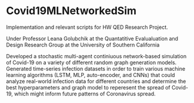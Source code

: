 # Covid19MLNetworkedSim
Implementation and relevant scripts for HW QED Research Project.

Under Professor Leana Golubchik at the Quantatitive Evalualuation and Design Research Group at the University of Southern California

Developed a stochastic multi-agent continiuous network-based simulation of Covid-19 on a variety of different random graph generation models.
Generated time-series infection datasets in order to train various machine learning algorithms (LSTM, MLP, auto-encoder, and CNNs) that could analyze real-world infection data for different countries and determine the best hyperparameters and graph model to reperesent the spread of Covid-19, which might inform future patterns of Coronavirus spread.
